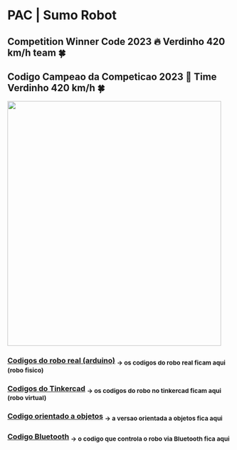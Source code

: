# PAC | Sumo Robot

## Competition Winner Code 2023 🔥 Verdinho 420 km/h team 🍀
## Codigo Campeao da Competicao 2023 🚀 Time Verdinho 420 km/h 🍀

<img src="https://github.com/CodyKoInABox/sumoRobot/assets/125526050/815219b6-0767-414a-9c81-37cfd9076a1a" width="480" height="550">  

### [Codigos do robo real (arduino)](https://github.com/CodyKoInABox/sumo-robot-PAC/tree/main/arduino) <sub>-> os codigos do robo real ficam aqui (robo fisico)</sub>

### [Codigos do Tinkercad](https://github.com/CodyKoInABox/sumo-robot-PAC/tree/main/tinkercad) <sub>-> os codigos do robo no tinkercad ficam aqui (robo virtual)</sub>

### [Codigo orientado a objetos](https://github.com/CodyKoInABox/sumoRobot/tree/main/arduino/OOP) <sub>-> a versao orientada a objetos fica aqui</sub>

### [Codigo Bluetooth](https://github.com/CodyKoInABox/sumoRobot/tree/main/arduino/bluetooth) <sub>-> o codigo que controla o robo via Bluetooth fica aqui</sub>
